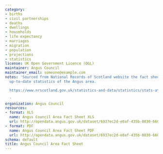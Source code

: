 ```yaml
---
category:
- births
- civil partnerships
- deaths
- dwellings
- households
- life expectancy
- marriages
- migration
- population
- projections
- statistics
license: UK Open Government Licence (OGL)
maintainer: Angus Council
maintainer_email: someone@example.com
notes: 'Sourced from National Records of Scotland website the fact sheet brings together
  up-to-date statistics of the Angus area.

  https://www.nrscotland.gov.uk/statistics-and-data/statistics/stats-at-a-glance/council-area-profiles

  '
organization: Angus Council
resources:
- format: XLS
  name: Angus Council Area Fact Sheet XLS
  url: http://opendata.angus.gov.uk/dataset/6937ec2d-e0af-435b-8030-66090b0b4033/resource/b94f0cc6-1b9c-4dab-baf4-e6655239ad97/download/angus-council-area-fact-sheet.xls
- format: PDF
  name: Angus Council Area Fact Sheet PDF
  url: http://opendata.angus.gov.uk/dataset/6937ec2d-e0af-435b-8030-66090b0b4033/resource/90530c83-2efc-400a-a6b1-24039d8a6093/download/angus-council-area-fact-sheet.pdf
schema: default
title: Angus Council Area Fact Sheet
---
```

